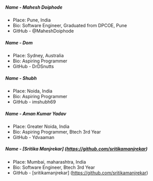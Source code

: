##### Name - Mahesh Doiphode
- Place: Pune, India
- Bio: Software Engineer, Graduated from DPCOE, Pune
- GitHub - @MaheshDoiphode

##### Name - Dom
- Place: Sydney, Australia
- Bio: Aspiring Programmer
- GitHub - DrDSnutts

##### Name - Shubh
- Place: Noida, India
- Bio: Aspiring Programmer
- GitHub - imshubh69

##### Name - Aman Kumar Yadav
- Place: Greater Noida, India
- Bio: Aspiring Programmer, Btech 3rd Year
- GitHub - Ydvaaman

##### Name - [Sritika Manjrekar] (https://github.com/sritikamanjrekar)
- Place: Mumbai, maharashtra, India
- Bio: Software Engineer, Btech 3rd Year
- GitHub - [sritikamanjrekar] (https://github.com/sritikamanjrekar)
